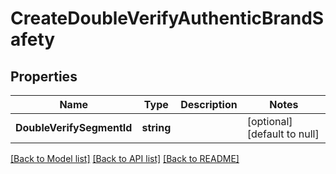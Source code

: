 # CreateDoubleVerifyAuthenticBrandSafety

## Properties
Name | Type | Description | Notes
------------ | ------------- | ------------- | -------------
**DoubleVerifySegmentId** | **string** |  | [optional] [default to null]

[[Back to Model list]](../README.md#documentation-for-models) [[Back to API list]](../README.md#documentation-for-api-endpoints) [[Back to README]](../README.md)

